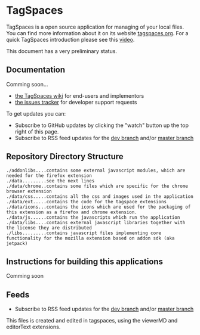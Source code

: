 # TagSpaces
TagSpaces is a open source application for managing of your local files. You can find more information about it on its website [tagspaces.org](http://tagspaces.org/). For a quick TagSpaces introduction please see this [video](http://youtu.be/H60FN9Rrw64).

This document has a very preliminary status.
## Documentation
Comming soon...

- [the TagSpaces wiki](https://github.com/uggrock/tagspaces/wiki) for end-users and implementors
- [the issues tracker](https://github.com/uggrock/tagspaces/issues) for developer support requests

To get updates you can:
- Subscribe to GitHub updates by clicking the "watch" button up the top right of this page.
- Subscribe to RSS feed updates for the [dev branch](https://github.com/uggrock/tagspaces/commits/dev.atom) and/or [master branch](https://github.com/uggrock/tagspaces/commits/master.atom)

## Repository Directory Structure

    ./addonlibs....contains some external javascript modules, which are needed for the firefox extension 
    ./data.........see the next lines
    ./data/chrome..contains some files which are specific for the chrome browser extension
    ./data/css.....contains all the css and images used in the application
    ./data/ext.....contains the code for the tagspace extensions
    ./data/icons...contains the icons which are used for the packaging of this extension as a firefox and chrome extension. 
    ./data/js......contains the javascripts which run the application 
    ./data/libs....contains external javascript libraries together with the license they are distributed 
    ./libs.........contains javascript files implementing core functionality for the mozilla extension based on addon sdk (aka jetpack) 

## Instructions for building this applications
Comming soon

## Feeds
- Subscribe to RSS feed updates for the [dev branch](https://github.com/uggrock/tagspaces/commits/dev.atom) and/or [master branch](https://github.com/uggrock/tagspace/commits/master.atom)
 

This files is created and edited in tagspaces, using the viewerMD and editorText extensions.